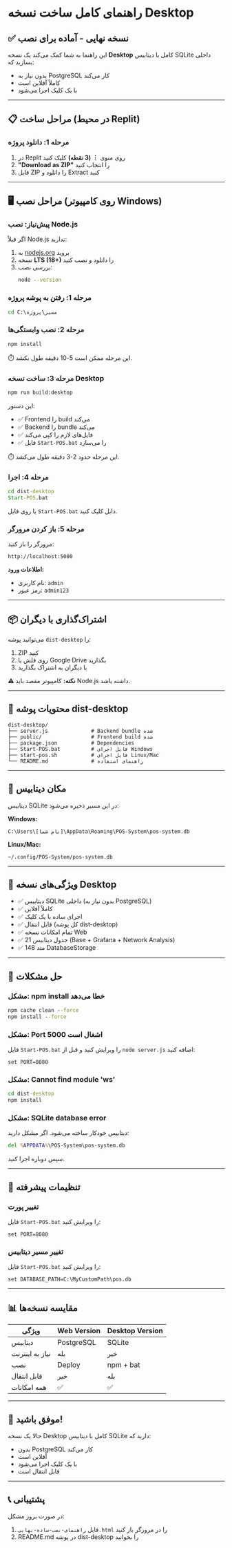 # راهنمای کامل ساخت نسخه Desktop

## ✅ نسخه نهایی - آماده برای نصب

این راهنما به شما کمک می‌کند یک نسخه **Desktop** کامل با دیتابیس SQLite داخلی بسازید که:
- بدون نیاز به PostgreSQL کار می‌کند
- کاملاً آفلاین است
- با یک کلیک اجرا می‌شود

---

## 📋 مراحل ساخت (در محیط Replit)

### مرحله 1: دانلود پروژه

1. در Replit روی منوی **⋮ (3 نقطه)** کلیک کنید
2. **"Download as ZIP"** را انتخاب کنید
3. فایل ZIP را دانلود و Extract کنید

---

## 🖥️ مراحل نصب (روی کامپیوتر Windows)

### پیش‌نیاز: نصب Node.js

اگر قبلاً Node.js ندارید:

1. به [nodejs.org](https://nodejs.org/) بروید
2. نسخه **LTS (18+)** را دانلود و نصب کنید
3. بررسی نصب:
   ```cmd
   node --version
   ```

### مرحله 1: رفتن به پوشه پروژه

```cmd
cd C:\مسیر\پروژه
```

### مرحله 2: نصب وابستگی‌ها

```cmd
npm install
```

⏱️ این مرحله ممکن است 5-10 دقیقه طول بکشد.

### مرحله 3: ساخت نسخه Desktop

```cmd
npm run build:desktop
```

این دستور:
- ✅ Frontend را build می‌کند
- ✅ Backend را bundle می‌کند
- ✅ فایل‌های لازم را کپی می‌کند
- ✅ فایل `Start-POS.bat` را می‌سازد

⏱️ این مرحله حدود 2-3 دقیقه طول می‌کشد.

### مرحله 4: اجرا

```cmd
cd dist-desktop
Start-POS.bat
```

یا روی فایل `Start-POS.bat` دابل کلیک کنید.

### مرحله 5: باز کردن مرورگر

مرورگر را باز کنید:

```
http://localhost:5000
```

**اطلاعات ورود:**
- نام کاربری: `admin`
- رمز عبور: `admin123`

---

## 📦 اشتراک‌گذاری با دیگران

می‌توانید پوشه `dist-desktop` را:

1. ZIP کنید
2. روی فلش یا Google Drive بگذارید
3. با دیگران به اشتراک بگذارید

**⚠️ نکته:** کامپیوتر مقصد باید Node.js داشته باشد.

---

## 📁 محتویات پوشه dist-desktop

```
dist-desktop/
├── server.js              # Backend bundle شده
├── public/                # Frontend build شده
├── package.json           # Dependencies
├── Start-POS.bat          # فایل اجرای Windows
├── start-pos.sh           # فایل اجرای Linux/Mac
└── README.md              # راهنمای استفاده
```

---

## 💾 مکان دیتابیس

دیتابیس SQLite در این مسیر ذخیره می‌شود:

**Windows:**
```
C:\Users\[نام شما]\AppData\Roaming\POS-System\pos-system.db
```

**Linux/Mac:**
```
~/.config/POS-System/pos-system.db
```

---

## 🎁 ویژگی‌های نسخه Desktop

- ✅ دیتابیس SQLite داخلی (بدون نیاز به PostgreSQL)
- ✅ کاملاً آفلاین
- ✅ اجرای ساده با یک کلیک
- ✅ قابل انتقال (کل پوشه dist-desktop)
- ✅ تمام امکانات نسخه Web
- ✅ 21 جدول دیتابیس (Base + Grafana + Network Analysis)
- ✅ 148 متد DatabaseStorage

---

## 🐛 حل مشکلات

### مشکل: npm install خطا می‌دهد

```cmd
npm cache clean --force
npm install --force
```

### مشکل: Port 5000 اشغال است

فایل `Start-POS.bat` را ویرایش کنید و قبل از `node server.js` اضافه کنید:

```batch
set PORT=8080
```

### مشکل: Cannot find module 'ws'

```cmd
cd dist-desktop
npm install
```

### مشکل: SQLite database error

دیتابیس خودکار ساخته می‌شود. اگر مشکل دارید:

```cmd
del %APPDATA%\POS-System\pos-system.db
```

سپس دوباره اجرا کنید.

---

## 🔧 تنظیمات پیشرفته

### تغییر پورت

فایل `Start-POS.bat` را ویرایش کنید:

```batch
set PORT=8080
```

### تغییر مسیر دیتابیس

فایل `Start-POS.bat` را ویرایش کنید:

```batch
set DATABASE_PATH=C:\MyCustomPath\pos.db
```

---

## 📊 مقایسه نسخه‌ها

| ویژگی | Web Version | Desktop Version |
|------|-------------|-----------------|
| دیتابیس | PostgreSQL | SQLite |
| نیاز به اینترنت | بله | خیر |
| نصب | Deploy | npm + bat |
| قابل انتقال | خیر | بله |
| همه امکانات | ✅ | ✅ |

---

## 🎉 موفق باشید!

حالا یک نسخه Desktop کامل با دیتابیس SQLite دارید که:
- بدون PostgreSQL کار می‌کند
- آفلاین است
- با یک کلیک اجرا می‌شود
- قابل انتقال است

---

## 📞 پشتیبانی

در صورت بروز مشکل:
1. فایل `راهنمای-نصب-ساده-نهایی.html` را در مرورگر باز کنید
2. README.md در پوشه dist-desktop را بخوانید
